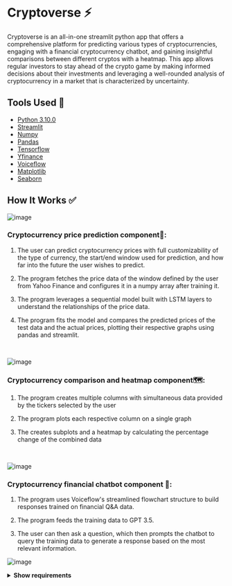 # Cryptoverse ⚡


Cryptoverse is an all-in-one streamlit python app that offers a comprehensive platform for predicting various types of cryptocurrencies, engaging with a financial cryptocurrency chatbot, and gaining insightful comparisons between different cryptos with a heatmap. This app allows regular investors to stay ahead of the crypto game by making informed decisions about their investments and leveraging a well-rounded analysis of cryptocurrency in a market that is characterized by uncertainty.


## Tools Used 🔧

* [Python 3.10.0](https://www.python.org/downloads/release/python-3100/)
* [Streamlit](https://streamlit.io/)
* [Numpy](https://numpy.org/)
* [Pandas](https://pandas.pydata.org/) 
* [Tensorflow](https://www.tensorflow.org/)
* [Yfinance](https://pypi.org/project/yfinance/)
* [Voiceflow](https://www.voiceflow.com/)
* [Matplotlib](https://matplotlib.org/)
* [Seaborn](https://seaborn.pydata.org/)


## How It Works ✅
![image](https://i.ibb.co/R71myDc/cryptoverse-pg-1.jpg)

<h3>Cryptocurrency price prediction component💸:</h3>

1. The user can predict cryptocurrency prices with full customizability of the type of currency, the start/end window used for prediction, and how far into the future the user wishes to predict.

2. The program fetches the price data of the window defined by the user from Yahoo Finance and configures it in a numpy array after training it.

3. The program leverages a sequential model built with LSTM layers to understand the relationships of the price data. 

4. The program fits the model and compares the predicted prices of the test data and the actual prices, plotting their respective graphs using pandas and streamlit.

</br>

![image](https://i.ibb.co/Kj7JZJ4/cryptoverse-pg-2.jpg)

<h3>Cryptocurrency comparison and heatmap component🗺️:</h3>

1. The program creates multiple columns with simultaneous data provided by the tickers selected by the user

2. The program plots each respective column on a single graph

3. The creates subplots and a heatmap by calculating the percentage change of the combined data
   
</br>

![image](https://i.ibb.co/wY6mxVH/cryptoverse-pg-4.jpg)

<h3>Cryptocurrency financial chatbot component 💬:</h3>

1. The program uses Voiceflow's streamlined flowchart structure to build responses trained on financial Q&A data.

2. The program feeds the training data to GPT 3.5.

3. The user can then ask a question, which then prompts the chatbot to query the training data to generate a response based on the most relevant information.

![image](https://i.ibb.co/xFLGdx1/cryptoverse-pg-3.jpg)
   
<details><summary><b>Show requirements</b></summary>
    
Install with ```pip install -r requirements.txt```
Run with ```streamlit run main.py```
</details>
